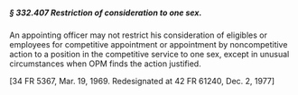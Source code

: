 ##### § 332.407 Restriction of consideration to one sex. #####

An appointing officer may not restrict his consideration of eligibles or employees for competitive appointment or appointment by noncompetitive action to a position in the competitive service to one sex, except in unusual circumstances when OPM finds the action justified.

[34 FR 5367, Mar. 19, 1969. Redesignated at 42 FR 61240, Dec. 2, 1977]